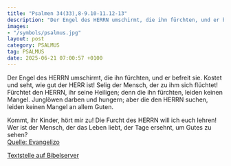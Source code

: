 ```yaml
---
title: "Psalmen 34(33),8-9.10-11.12-13"
description: "Der Engel des HERRN umschirmt, die ihn fürchten, und er befreit sie. Kostet und seht, wie gut der HERR ist! Selig der Mensch, der zu ihm sich flüchtet! Fürchtet den HERRN, ihr seine Heiligen; denn die ihn fürchten, leiden keinen Mangel. Junglöwen darben und hungern; aber die den ...."
images:
- "/symbols/psalmus.jpg"
layout: post
category: PSALMUS
tag: PSALMUS
date: 2025-06-21 07:00:57 +0100
---
```

Der Engel des HERRN umschirmt, die ihn fürchten, und er befreit sie.
Kostet und seht, wie gut der HERR ist! Selig der Mensch, der zu ihm sich flüchtet!
Fürchtet den HERRN, ihr seine Heiligen; denn die ihn fürchten, leiden keinen Mangel.
Junglöwen darben und hungern; aber die den HERRN suchen, leiden keinen Mangel an allem Guten.<!--more-->

Kommt, ihr Kinder, hört mir zu! Die Furcht des HERRN will ich euch lehren!
Wer ist der Mensch, der das Leben liebt, der Tage ersehnt, um Gutes zu sehen?<br>
[Quelle: Evangelizo](https://evangeliumtagfuertag.org/DE/gospel)

[Textstelle auf Bibelserver](https://www.bibleserver.com/EU/ps34(33),8-9.10-11.12-13)
